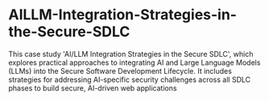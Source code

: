 # AILLM-Integration-Strategies-in-the-Secure-SDLC
This case study 'AI/LLM Integration Strategies in the Secure SDLC', which explores practical approaches to integrating AI and Large Language Models (LLMs) into the Secure Software Development Lifecycle. It includes strategies for addressing AI-specific security challenges across all SDLC phases to build secure, AI-driven web applications
